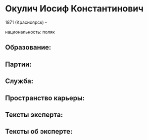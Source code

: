# Окулич Иосиф Константинович
1871 (Красноярск)  - 

национальность: поляк

## Образование:
## Партии:
## Служба:
## Пространство карьеры:
## Тексты эксперта:
## Тексты об эксперте:
